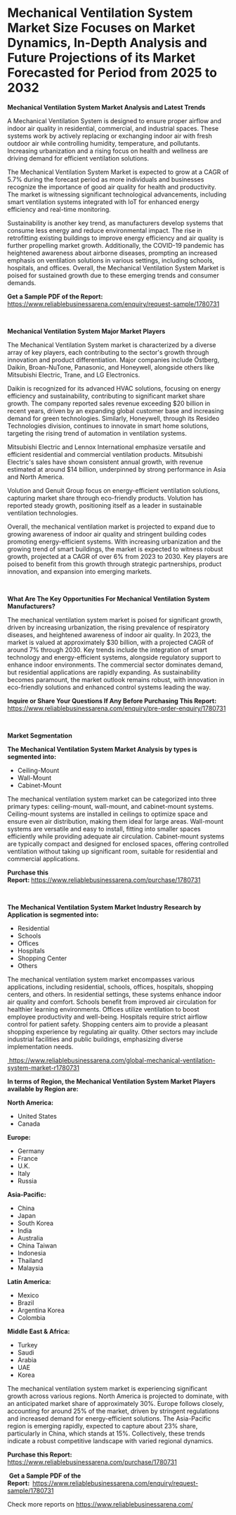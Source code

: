 <p><h1>Mechanical Ventilation System Market Size Focuses on Market Dynamics, In-Depth Analysis and Future Projections of its Market Forecasted for Period from 2025 to 2032</h1></p><p><strong>Mechanical Ventilation System Market Analysis and Latest Trends</strong></p>
<p><p>A Mechanical Ventilation System is designed to ensure proper airflow and indoor air quality in residential, commercial, and industrial spaces. These systems work by actively replacing or exchanging indoor air with fresh outdoor air while controlling humidity, temperature, and pollutants. Increasing urbanization and a rising focus on health and wellness are driving demand for efficient ventilation solutions. </p><p>The Mechanical Ventilation System Market is expected to grow at a CAGR of 5.7% during the forecast period as more individuals and businesses recognize the importance of good air quality for health and productivity. The market is witnessing significant technological advancements, including smart ventilation systems integrated with IoT for enhanced energy efficiency and real-time monitoring. </p><p>Sustainability is another key trend, as manufacturers develop systems that consume less energy and reduce environmental impact. The rise in retrofitting existing buildings to improve energy efficiency and air quality is further propelling market growth. Additionally, the COVID-19 pandemic has heightened awareness about airborne diseases, prompting an increased emphasis on ventilation solutions in various settings, including schools, hospitals, and offices. Overall, the Mechanical Ventilation System Market is poised for sustained growth due to these emerging trends and consumer demands.</p></p>
<p><strong>Get a Sample PDF of the Report:&nbsp;</strong> <a href="https://www.reliablebusinessarena.com/enquiry/request-sample/1780731?utm_campaign=2515&utm_medium=2&utm_source=Github&utm_content=ia&utm_term=25032025&utm_id=mechanical-ventilation-system">https://www.reliablebusinessarena.com/enquiry/request-sample/1780731</a></p>
<p>&nbsp;</p>
<p><strong>Mechanical Ventilation System Major Market Players</strong></p>
<p><p>The Mechanical Ventilation System market is characterized by a diverse array of key players, each contributing to the sector's growth through innovation and product differentiation. Major companies include Östberg, Daikin, Broan-NuTone, Panasonic, and Honeywell, alongside others like Mitsubishi Electric, Trane, and LG Electronics.</p><p>Daikin is recognized for its advanced HVAC solutions, focusing on energy efficiency and sustainability, contributing to significant market share growth. The company reported sales revenue exceeding $20 billion in recent years, driven by an expanding global customer base and increasing demand for green technologies. Similarly, Honeywell, through its Resideo Technologies division, continues to innovate in smart home solutions, targeting the rising trend of automation in ventilation systems.</p><p>Mitsubishi Electric and Lennox International emphasize versatile and efficient residential and commercial ventilation products. Mitsubishi Electric's sales have shown consistent annual growth, with revenue estimated at around $14 billion, underpinned by strong performance in Asia and North America.</p><p>Volution and Genuit Group focus on energy-efficient ventilation solutions, capturing market share through eco-friendly products. Volution has reported steady growth, positioning itself as a leader in sustainable ventilation technologies.</p><p>Overall, the mechanical ventilation market is projected to expand due to growing awareness of indoor air quality and stringent building codes promoting energy-efficient systems. With increasing urbanization and the growing trend of smart buildings, the market is expected to witness robust growth, projected at a CAGR of over 6% from 2023 to 2030. Key players are poised to benefit from this growth through strategic partnerships, product innovation, and expansion into emerging markets.</p></p>
<p>&nbsp;</p>
<p><strong>What Are The Key Opportunities For Mechanical Ventilation System Manufacturers?</strong></p>
<p><p>The mechanical ventilation system market is poised for significant growth, driven by increasing urbanization, the rising prevalence of respiratory diseases, and heightened awareness of indoor air quality. In 2023, the market is valued at approximately $30 billion, with a projected CAGR of around 7% through 2030. Key trends include the integration of smart technology and energy-efficient systems, alongside regulatory support to enhance indoor environments. The commercial sector dominates demand, but residential applications are rapidly expanding. As sustainability becomes paramount, the market outlook remains robust, with innovation in eco-friendly solutions and enhanced control systems leading the way.</p></p>
<p><strong>Inquire or Share Your Questions If Any Before Purchasing This Report:</strong> <a href="https://www.reliablebusinessarena.com/enquiry/pre-order-enquiry/1780731?utm_campaign=2515&utm_medium=2&utm_source=Github&utm_content=ia&utm_term=25032025&utm_id=mechanical-ventilation-system">https://www.reliablebusinessarena.com/enquiry/pre-order-enquiry/1780731</a></p>
<p>&nbsp;</p>
<p><strong>Market Segmentation</strong></p>
<p><strong>The Mechanical Ventilation System Market Analysis by types is segmented into:</strong></p>
<p><ul><li>Ceiling-Mount</li><li>Wall-Mount</li><li>Cabinet-Mount</li></ul></p>
<p><p>The mechanical ventilation system market can be categorized into three primary types: ceiling-mount, wall-mount, and cabinet-mount systems. Ceiling-mount systems are installed in ceilings to optimize space and ensure even air distribution, making them ideal for large areas. Wall-mount systems are versatile and easy to install, fitting into smaller spaces efficiently while providing adequate air circulation. Cabinet-mount systems are typically compact and designed for enclosed spaces, offering controlled ventilation without taking up significant room, suitable for residential and commercial applications.</p></p>
<p><strong>Purchase this Report:&nbsp;</strong><a href="https://www.reliablebusinessarena.com/purchase/1780731?utm_campaign=2515&utm_medium=2&utm_source=Github&utm_content=ia&utm_term=25032025&utm_id=mechanical-ventilation-system">https://www.reliablebusinessarena.com/purchase/1780731</a></p>
<p>&nbsp;</p>
<p><strong>The Mechanical Ventilation System Market Industry Research by Application is segmented into:</strong></p>
<p><ul><li>Residential</li><li>Schools</li><li>Offices</li><li>Hospitals</li><li>Shopping Center</li><li>Others</li></ul></p>
<p><p>The mechanical ventilation system market encompasses various applications, including residential, schools, offices, hospitals, shopping centers, and others. In residential settings, these systems enhance indoor air quality and comfort. Schools benefit from improved air circulation for healthier learning environments. Offices utilize ventilation to boost employee productivity and well-being. Hospitals require strict airflow control for patient safety. Shopping centers aim to provide a pleasant shopping experience by regulating air quality. Other sectors may include industrial facilities and public buildings, emphasizing diverse implementation needs.</p></p>
<p><a href="https://www.reliablebusinessarena.com/global-mechanical-ventilation-system-market-r1780731?utm_campaign=2515&utm_medium=2&utm_source=Github&utm_content=ia&utm_term=25032025&utm_id=mechanical-ventilation-system">&nbsp;https://www.reliablebusinessarena.com/global-mechanical-ventilation-system-market-r1780731</a></p>
<p><strong>In terms of Region, the Mechanical Ventilation System Market Players available by Region are:</strong></p>
<p>
    <p> <strong> North America: </strong>
        <ul>
            <li>United States</li>
            <li>Canada</li>
        </ul>
        </p> 
    <p> <strong> Europe: </strong>
        <ul>
            <li>Germany</li>
            <li>France</li>
            <li>U.K.</li>
            <li>Italy</li>
            <li>Russia</li>
        </ul>
        </p> 
    <p> <strong> Asia-Pacific: </strong>
        <ul>
            <li>China</li>
            <li>Japan</li>
            <li>South Korea</li>
            <li>India</li>
            <li>Australia</li>
            <li>China Taiwan</li>
            <li>Indonesia</li>
            <li>Thailand</li>
            <li>Malaysia</li>
        </ul>
        </p> 
    <p> <strong> Latin America: </strong>
        <ul>
            <li>Mexico</li>
            <li>Brazil</li>
            <li>Argentina Korea</li>
            <li>Colombia</li>
        </ul>
        </p> 
    <p> <strong> Middle East & Africa: </strong>
        <ul>
            <li>Turkey</li>
            <li>Saudi</li>
            <li>Arabia</li>
            <li>UAE</li>
            <li>Korea</li>
        </ul>
    </p>
    </p>
<p><p>The mechanical ventilation system market is experiencing significant growth across various regions. North America is projected to dominate, with an anticipated market share of approximately 30%. Europe follows closely, accounting for around 25% of the market, driven by stringent regulations and increased demand for energy-efficient solutions. The Asia-Pacific region is emerging rapidly, expected to capture about 23% share, particularly in China, which stands at 15%. Collectively, these trends indicate a robust competitive landscape with varied regional dynamics.</p></p>
<p><strong>Purchase this Report: </strong><a href="https://www.reliablebusinessarena.com/purchase/1780731?utm_campaign=2515&utm_medium=2&utm_source=Github&utm_content=ia&utm_term=25032025&utm_id=mechanical-ventilation-system">https://www.reliablebusinessarena.com/purchase/1780731</a></p>
<p>&nbsp;<strong>Get a Sample PDF of the Report:&nbsp;&nbsp;</strong><a href="https://www.reliablebusinessarena.com/enquiry/request-sample/1780731?utm_campaign=2515&utm_medium=2&utm_source=Github&utm_content=ia&utm_term=25032025&utm_id=mechanical-ventilation-system">https://www.reliablebusinessarena.com/enquiry/request-sample/1780731</a></p>
<p><strong></strong></p>
<p>Check more reports on <a href="https://www.reliablebusinessarena.com/?utm_campaign=2515&utm_medium=2&utm_source=Github&utm_content=ia&utm_term=25032025&utm_id=mechanical-ventilation-system">https://www.reliablebusinessarena.com/</a></p>